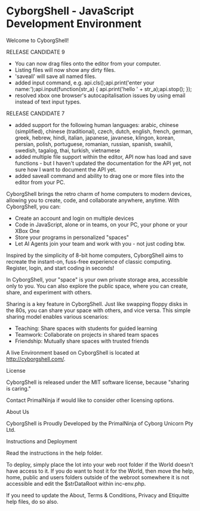 # CyborgShell - JavaScript Development Environment

Welcome to CyborgShell!

RELEASE CANDIDATE 9

- You can now drag files onto the editor from your computer. 
- Listing files will now show any dirty files.
- 'saveall' will save all named files.
- added input command, 
	e.g. api.cls();api.print('enter your name:');api.input(function(str_a) { api.print('hello ' + str_a);api.stop(); });
- resolved xbox one browser's autocapitalisation issues by using email instead of text input types.

RELEASE CANDIDATE 7

- added support for the following human languages: arabic, chinese (simplified), chinese (traditional), czech, dutch, english, french, german, greek, hebrew, hindi, italian, japanese, javanese, klingon, korean, persian, polish, portuguese, romanian, russian, spanish, swahili, swedish, tagalog, thai, turkish, vietnamese
- added multiple file support within the editor, API now has load and save functions - but I haven't updated the documentation for the API yet, not sure how I want to document the API yet.
- added saveall command and ability to drag one or more files into the editor from your PC.

CyborgShell brings the retro charm of home computers to modern devices, allowing you to create, code, and collaborate anywhere, anytime. With CyborgShell, you can:

- Create an account and login on multiple devices
- Code in JavaScript, alone or in teams, on your PC, your phone or your XBox One
- Store your programs in personalized "spaces"
- Let AI Agents join your team and work with you - not just coding btw.

Inspired by the simplicity of 8-bit home computers, CyborgShell aims to recreate the instant-on, fuss-free experience of classic computing. Register, login, and start coding in seconds!

In CyborgShell, your "space" is your own private storage area, accessible only to you. You can also explore the public space, where you can create, share, and experiment with others.

Sharing is a key feature in CyborgShell. Just like swapping floppy disks in the 80s, you can share your space with others, and vice versa. This simple sharing model enables various scenarios:

- Teaching: Share spaces with students for guided learning
- Teamwork: Collaborate on projects in shared team spaces
- Friendship: Mutually share spaces with trusted friends

A live Environment based on CyborgShell is located at http://cyborgshell.com/.

License

CyborgShell is released under the MIT software license, because "sharing is caring."

Contact PrimalNinja if would like to consider other licensing options.

About Us

CyborgShell is Proudly Developed by the PrimalNinja of Cyborg Unicorn Pty Ltd.

Instructions and Deployment

Read the instructions in the help folder.

To deploy, simply place the lot into your web root folder if the World doesn't have access to it.  If you do want to host it for the World, then move the help, home, public and users folders outside of the webroot somewhere it is not accessible and edit the $strDataRoot within inc-env.php.

If you need to update the About, Terms & Conditions, Privacy and Etiquitte help files, do so also.